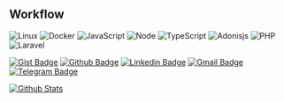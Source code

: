 <!--
**caiocichetti/caiocichetti** is a ✨ _special_ ✨ repository because its `README.md` (this file) appears on your GitHub profile. -->

## Workflow
![Linux](https://img.shields.io/badge/-Linux-555859?style=flat&logoColor=fff&logo=linux)
![Docker](https://img.shields.io/badge/-Docker-099cec?style=flat&logoColor=fff&logo=docker)
![JavaScript](https://img.shields.io/badge/-JavaScript-FEAE32?style=flat&logoColor=fff&logo=javascript)
![Node](https://img.shields.io/badge/-Node.js-5B9856?style=flat&logoColor=fff&logo=node.js)
![TypeScript](https://img.shields.io/badge/-TypeScript-007ACC?style=flat&logoColor=fff&logo=typescript)
![Adonisjs](https://img.shields.io/badge/-Adonisjs-220052?style=flat&logoColor=fff&logo=adonisjs)
![PHP](https://img.shields.io/badge/-PHP-369?style=flat&logoColor=fff&logo=php)
![Laravel](https://img.shields.io/badge/-Laravel-ff2d20?style=flat&logoColor=fff&logo=laravel)

[![Gist Badge](https://img.shields.io/badge/-Gist-555859?style=flat-square&logo=Github&logoColor=white&link=https://gist.github.com/caiocichetti)](https://gist.github.com/caiocichetti)
[![Github Badge](https://img.shields.io/badge/-Github-000?style=flat-square&logo=Github&logoColor=white&link=https://github.com/caiocichetti)](https://github.com/caiocichetti)
[![Linkedin Badge](https://img.shields.io/badge/-LinkedIn-blue?style=flat-square&logo=Linkedin&logoColor=white&link=https://www.linkedin.com/in/caio-antonio-cichetti-roberto/)](https://www.linkedin.com/in/caio-antonio-cichetti-roberto/)
[![Gmail Badge](https://img.shields.io/badge/-Gmail-c14438?style=flat-square&logo=Gmail&logoColor=white&link=mailto:caiocichetti08@gmail.com)](mailto:caiocichetti08@gmail.com)
[![Telegram Badge](https://img.shields.io/badge/-Telegram-1ca0f1?style=flat-square&labelColor=1ca0f1&logo=telegram&logoColor=white&link=https://t.me/caiocichetti/)](https://t.me/caiocichetti/)

[![Github Stats](https://github-readme-stats.vercel.app/api?username=caiocichetti&hide=[%22issues%22,%22prs%22,%22contribs%22]&show_icons=true&theme=default)](https://github.com/caiocichetti)
